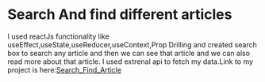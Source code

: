 # Search And find different articles
I used reactJs functionality like useEffect,useState,useReducer,useContext,Prop Drilling and created search box to search any article and then we can see that article and we can also read more about that article.
I used extrenal api to fetch my data.Link to my project is here:[Search_Find_Article](https://search-find-articles.netlify.app/)
